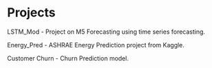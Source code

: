 # Projects
LSTM_Mod - Project on M5 Forecasting using time series forecasting.

Energy_Pred - ASHRAE Energy Prediction project from Kaggle.

Customer Churn - Churn Prediction model.
